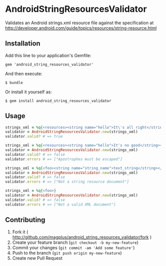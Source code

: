 # AndroidStringResourcesValidator

Validates an Android strings.xml resource file against the specification at
http://developer.android.com/guide/topics/resources/string-resource.html

## Installation

Add this line to your application's Gemfile:

    gem 'android_string_resources_validator'

And then execute:

    $ bundle

Or install it yourself as:

    $ gem install android_string_resources_validator

## Usage

```ruby
strings_xml = %q{<resources><string name="hello">It\'s all right</string></resources>}
validator = AndroidStringResourcesValidator.new(strings_xml)
validator.valid? # => true

strings_xml = %q{<resources><string name="hello">It's no good</string></resources>}
validator = AndroidStringResourcesValidator.new(strings_xml)
validator.valid? # => false
validator.errors # => ["Apostrophes must be escaped"]

strings_xml = %q{<foo><string name="string_name">text_string</string></foo>}
validator = AndroidStringResourcesValidator.new(strings_xml)
validator.valid? # => false
validator.errors # => ["Not a string resource document"]

strings_xml = %q{<foo>}
validator = AndroidStringResourcesValidator.new(strings_xml)
validator.valid? # => false
validator.errors # => ["Not a valid XML document"]
```

## Contributing

1. Fork it ( http://github.com/magplus/android_string_resources_validator/fork )
2. Create your feature branch (`git checkout -b my-new-feature`)
3. Commit your changes (`git commit -am 'Add some feature'`)
4. Push to the branch (`git push origin my-new-feature`)
5. Create new Pull Request

